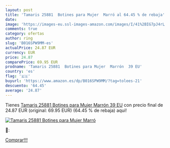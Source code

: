 ```yaml
---
layout: post
title: 'Tamaris 25881  Botines para Mujer  Marró al 64.45 % de rebaja'
date: 
image: 'https://images-eu.ssl-images-amazon.com/images/I/41%2BIG7pJ4rL._SL200_.jpg'
comments: true
category: ofertas
author: ring
slug: 'B016SPW9MM-es'
actualPrice: 24.87 EUR
currency: EUR
price: 24.87
comparePrice: 69.95 EUR
prodname: 'Tamaris 25881  Botines para Mujer  Marrón  39 EU'
country: 'es'
flag: '🇪🇸'
buyurl: 'https://www.amazon.es/dp/B016SPW9MM/?tag=tolees-21'
descuento: '64.45'
average: '24.87'
---
```


Tienes [Tamaris 25881  Botines para Mujer  Marrón  39 EU](https://www.amazon.es/dp/B016SPW9MM/?tag=tolees-21) con precio final de  24.87 EUR (original: 69.95 EUR) (64.45 %  de rebaja) aqui!

[![Tamaris 25881  Botines para Mujer  Marró](https://images-eu.ssl-images-amazon.com/images/I/41%2BIG7pJ4rL._SL200_.jpg)](https://www.amazon.es/dp/B016SPW9MM/?tag=tolees-21)

🔎:


[Comprar!!!](https://www.amazon.es/dp/B016SPW9MM/?tag=tolees-21)
